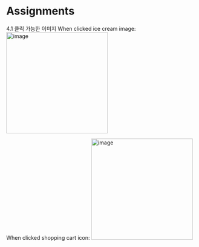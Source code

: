 # Assignments

4.1 클릭 가능한 이미지
When clicked ice cream image:
<img width="268" alt="image" src="https://user-images.githubusercontent.com/63008958/124793415-ed9d7e00-df88-11eb-97b1-53263c722852.png">

When clicked shopping cart icon:
<img width="268" alt="image" src="https://user-images.githubusercontent.com/63008958/124793482-0017b780-df89-11eb-952a-c8cd67429c90.png">

